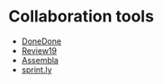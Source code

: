 # Collaboration tools #

- [DoneDone](http://www.getdonedone.com/)
- [Review19](http://www.review19.com/)
- [Assembla](https://www.assembla.com/home)
- [sprint.ly](https://sprint.ly/)